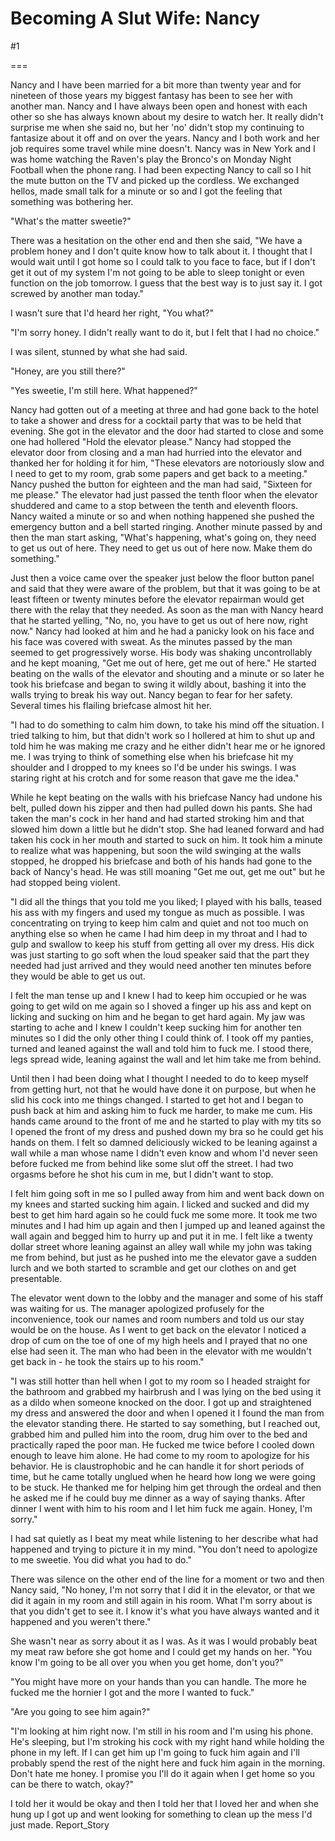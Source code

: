 Becoming A Slut Wife: Nancy
===========================
#1 

 

 

===

Nancy and I have been married for a bit more than twenty year and for nineteen of those years my biggest fantasy has been to see her with another man. Nancy and I have always been open and honest with each other so she has always known about my desire to watch her. It really didn't surprise me when she said no, but her 'no' didn't stop my continuing to fantasize about it off and on over the years. Nancy and I both work and her job requires some travel while mine doesn't. Nancy was in New York and I was home watching the Raven's play the Bronco's on Monday Night Football when the phone rang. I had been expecting Nancy to call so I hit the mute button on the TV and picked up the cordless. We exchanged hellos, made small talk for a minute or so and I got the feeling that something was bothering her. 

 "What's the matter sweetie?" 

 There was a hesitation on the other end and then she said, "We have a problem honey and I don't quite know how to talk about it. I thought that I would wait until I got home so I could talk to you face to face, but if I don't get it out of my system I'm not going to be able to sleep tonight or even function on the job tomorrow. I guess that the best way is to just say it. I got screwed by another man today." 

 I wasn't sure that I'd heard her right, "You what?" 

 "I'm sorry honey. I didn't really want to do it, but I felt that I had no choice." 

 I was silent, stunned by what she had said. 

 "Honey, are you still there?" 

 "Yes sweetie, I'm still here. What happened?" 

 Nancy had gotten out of a meeting at three and had gone back to the hotel to take a shower and dress for a cocktail party that was to be held that evening. She got in the elevator and the door had started to close and some one had hollered "Hold the elevator please." Nancy had stopped the elevator door from closing and a man had hurried into the elevator and thanked her for holding it for him, "These elevators are notoriously slow and I need to get to my room, grab some papers and get back to a meeting." Nancy pushed the button for eighteen and the man had said, "Sixteen for me please." The elevator had just passed the tenth floor when the elevator shuddered and came to a stop between the tenth and eleventh floors. Nancy waited a minute or so and when nothing happened she pushed the emergency button and a bell started ringing. Another minute passed by and then the man start asking, "What's happening, what's going on, they need to get us out of here. They need to get us out of here now. Make them do something." 

 Just then a voice came over the speaker just below the floor button panel and said that they were aware of the problem, but that it was going to be at least fifteen or twenty minutes before the elevator repairman would get there with the relay that they needed. As soon as the man with Nancy heard that he started yelling, "No, no, you have to get us out of here now, right now." Nancy had looked at him and he had a panicky look on his face and his face was covered with sweat. As the minutes passed by the man seemed to get progressively worse. His body was shaking uncontrollably and he kept moaning, "Get me out of here, get me out of here." He started beating on the walls of the elevator and shouting and a minute or so later he took his briefcase and began to swing it wildly about, bashing it into the walls trying to break his way out. Nancy began to fear for her safety. Several times his flailing briefcase almost hit her. 

 "I had to do something to calm him down, to take his mind off the situation. I tried talking to him, but that didn't work so I hollered at him to shut up and told him he was making me crazy and he either didn't hear me or he ignored me. I was trying to think of something else when his briefcase hit my shoulder and I dropped to my knees so I'd be under his swings. I was staring right at his crotch and for some reason that gave me the idea." 

 While he kept beating on the walls with his briefcase Nancy had undone his belt, pulled down his zipper and then had pulled down his pants. She had taken the man's cock in her hand and had started stroking him and that slowed him down a little but he didn't stop. She had leaned forward and had taken his cock in her mouth and started to suck on him. It took him a minute to realize what was happening, but soon the wild swinging at the walls stopped, he dropped his briefcase and both of his hands had gone to the back of Nancy's head. He was still moaning "Get me out, get me out" but he had stopped being violent. 

 "I did all the things that you told me you liked; I played with his balls, teased his ass with my fingers and used my tongue as much as possible. I was concentrating on trying to keep him calm and quiet and not too much on anything else so when he came I had him deep in my throat and I had to gulp and swallow to keep his stuff from getting all over my dress. His dick was just starting to go soft when the loud speaker said that the part they needed had just arrived and they would need another ten minutes before they would be able to get us out. 

 I felt the man tense up and I knew I had to keep him occupied or he was going to get wild on me again so I shoved a finger up his ass and kept on licking and sucking on him and he began to get hard again. My jaw was starting to ache and I knew I couldn't keep sucking him for another ten minutes so I did the only other thing I could think of. I took off my panties, turned and leaned against the wall and told him to fuck me. I stood there, legs spread wide, leaning against the wall and let him take me from behind. 

 Until then I had been doing what I thought I needed to do to keep myself from getting hurt, not that he would have done it on purpose, but when he slid his cock into me things changed. I started to get hot and I began to push back at him and asking him to fuck me harder, to make me cum. His hands came around to the front of me and he started to play with my tits so I opened the front of my dress and pushed down my bra so he could get his hands on them. I felt so damned deliciously wicked to be leaning against a wall while a man whose name I didn't even know and whom I'd never seen before fucked me from behind like some slut off the street. I had two orgasms before he shot his cum in me, but I didn't want to stop. 

 I felt him going soft in me so I pulled away from him and went back down on my knees and started sucking him again. I licked and sucked and did my best to get him hard again so he could fuck me some more. It took me two minutes and I had him up again and then I jumped up and leaned against the wall again and begged him to hurry up and put it in me. I felt like a twenty dollar street whore leaning against an alley wall while my john was taking me from behind, but just as he pushed into me the elevator gave a sudden lurch and we both started to scramble and get our clothes on and get presentable. 

 The elevator went down to the lobby and the manager and some of his staff was waiting for us. The manager apologized profusely for the inconvenience, took our names and room numbers and told us our stay would be on the house. As I went to get back on the elevator I noticed a drop of cum on the toe of one of my high heels and I prayed that no one else had seen it. The man who had been in the elevator with me wouldn't get back in - he took the stairs up to his room." 

 "I was still hotter than hell when I got to my room so I headed straight for the bathroom and grabbed my hairbrush and I was lying on the bed using it as a dildo when someone knocked on the door. I got up and straightened my dress and answered the door and when I opened it I found the man from the elevator standing there. He started to say something, but I reached out, grabbed him and pulled him into the room, drug him over to the bed and practically raped the poor man. He fucked me twice before I cooled down enough to leave him alone. He had come to my room to apologize for his behavior. He is claustrophobic and he can handle it for short periods of time, but he came totally unglued when he heard how long we were going to be stuck. He thanked me for helping him get through the ordeal and then he asked me if he could buy me dinner as a way of saying thanks. After dinner I went with him to his room and I let him fuck me again. Honey, I'm sorry." 

 I had sat quietly as I beat my meat while listening to her describe what had happened and trying to picture it in my mind. "You don't need to apologize to me sweetie. You did what you had to do." 

 There was silence on the other end of the line for a moment or two and then Nancy said, "No honey, I'm not sorry that I did it in the elevator, or that we did it again in my room and still again in his room. What I'm sorry about is that you didn't get to see it. I know it's what you have always wanted and it happened and you weren't there." 

 She wasn't near as sorry about it as I was. As it was I would probably beat my meat raw before she got home and I could get my hands on her. "You know I'm going to be all over you when you get home, don't you?" 

 "You might have more on your hands than you can handle. The more he fucked me the hornier I got and the more I wanted to fuck." 

 "Are you going to see him again?" 

 "I'm looking at him right now. I'm still in his room and I'm using his phone. He's sleeping, but I'm stroking his cock with my right hand while holding the phone in my left. If I can get him up I'm going to fuck him again and I'll probably spend the rest of the night here and fuck him again in the morning. Don't hate me honey. I promise you I'll do it again when I get home so you can be there to watch, okay?" 

 I told her it would be okay and then I told her that I loved her and when she hung up I got up and went looking for something to clean up the mess I'd just made. Report_Story 
